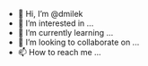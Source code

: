 - 👋 Hi, I’m @dmilek
- 👀 I’m interested in ...
- 🌱 I’m currently learning ...
- 💞️ I’m looking to collaborate on ...
- 📫 How to reach me ...

<!---
dmilek/dmilek is a ✨ special ✨ repository because its `README.md` (this file) appears on your GitHub profile.
You can click the Preview link to take a look at your changes.
--->
